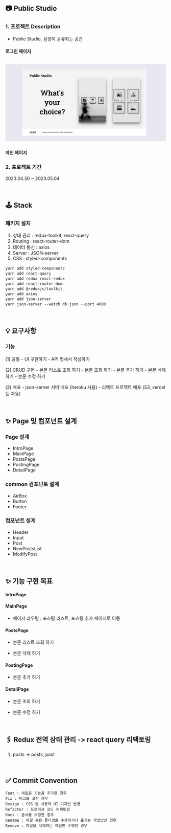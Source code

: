 ## 📷 Public Studio

### 1. 프로젝트 Description

- Public Studio, 감성이 공유되는 공간

#### 로그인 페이지

## <img src="./public/img/main.jpg" />

#### 메인 페이지

### 2. 프로젝트 기간

2023.04.30 ~ 2023.05.04

<br />

## 🕹️ Stack

### 패키지 설치

1. 상태 관리 : redux-toolkit, react-query
2. Routing : react-router-dom
3. 데이터 통신 : axios
4. Server : JSON-server
5. CSS : styled-components

```
yarn add styled-components
yarn add react-query
yarn add redux react-redux
yarn add react-router-dom
yarn add @reduxjs/toolkit
yarn add axios
yarn add json-server
yarn json-server --watch db.json --port 4000
```

<br />

## 💡 요구사항

### 기능

(1) 공통 - UI 구현하기 - API 명세서 작성하기

(2) CRUD 구현 - 본문 리스트 조회 하기 - 본문 조회 하기 - 본문 추가 하기 - 본문 삭제 하기 - 본문 수정 하기

(3) 배포 - json-server 서버 배포 (heroku 사용) - 리액트 프로젝트 배포 (S3, vercel 등 자유)

<br />

## ✨ Page 및 컴포넌트 설계

### Page 설계

- IntroPage
- MainPage
- PostsPage
- PostingPage
- DetailPage

### common 컴포넌트 설계

- AirBox
- Button
- Footer

### 컴포넌트 설계

- Header
- Input
- Post
- NewPostsList
- ModifyPost

<br />

## ✨ 기능 구현 목표

#### IntroPage

#### MainPage

- 페이지 라우팅 : 포스팅 리스트, 포스팅 추가 페이지로 이동

#### PostsPage

- 본문 리스트 조회 하기

- 본문 삭제 하기

#### PostingPage

- 본문 추가 하기

#### DetailPage

- 본문 조회 하기

- 본문 수정 하기

<br />

## 🖇️ Redux 전역 상태 관리 -> react query 리팩토링

1. posts => posts, post

<br />

## ✅ Commit Convention

```
Feat : 새로운 기능을 추가할 경우
Fix : 버그를 고친 경우
Design : CSS 등 사용자 UI 디자인 변경
Refactor : 프로덕션 코드 리팩토링
Docs : 문서를 수정한 경우
Rename : 파일 혹은 폴더명을 수정하거나 옮기는 작업만인 경우
Remove : 파일을 삭제하는 작업만 수행한 경우
```
